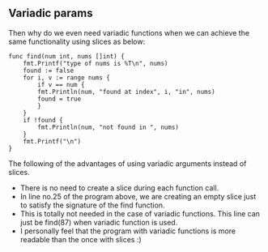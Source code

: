 ## Variadic params

Then why do we even need variadic functions when we can achieve the same functionality using slices as below:
```
func find(num int, nums []int) {
    fmt.Printf("type of nums is %T\n", nums)
    found := false
    for i, v := range nums {
        if v == num {
        fmt.Println(num, "found at index", i, "in", nums)
        found = true
        }
    }
    if !found {
        fmt.Println(num, "not found in ", nums)
    }
    fmt.Printf("\n")
}
```

The following of the advantages of using variadic arguments instead of slices.
- There is no need to create a slice during each function call.
- In line no.25 of the program above, we are creating an empty slice just to satisfy the signature of the find function.
- This is totally not needed in the case of variadic functions. This line can just be find(87) when variadic function is used.
- I personally feel that the program with variadic functions is more readable than the once with slices :)
